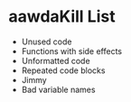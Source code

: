 aawdaKill List
=========
* Unused code
* Functions with side effects
* Unformatted code
* Repeated code blocks
* Jimmy
* Bad variable names

